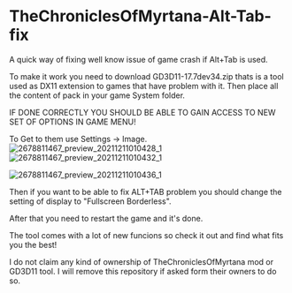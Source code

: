 # TheChroniclesOfMyrtana-Alt-Tab-fix
A quick way of fixing well know issue of game crash if Alt+Tab is used.

To make it work you need to download GD3D11-17.7dev34.zip thats is a tool used as DX11 extension to games that have problem with it.
Then place all the content of pack in your game System folder.

IF DONE CORRECTLY YOU SHOULD BE ABLE TO GAIN ACCESS TO NEW SET OF OPTIONS IN GAME MENU!


To Get to them use Settings -> Image.
![2678811467_preview_20211211010428_1](https://user-images.githubusercontent.com/100945809/173389098-72065456-46ce-42ee-b86a-0e1b9d0fb2e7.jpg)
![2678811467_preview_20211211010432_1](https://user-images.githubusercontent.com/100945809/173389165-e8070180-8e43-43fd-90ab-521f2c92176a.jpg)


![2678811467_preview_20211211010436_1](https://user-images.githubusercontent.com/100945809/173387003-11d7b5e9-b4d0-4a39-ba20-5305ff0cb988.jpg)

Then if you want to be able to fix ALT+TAB problem you should change the setting of display to "Fullscreen Borderless".

After that you need to restart the game and it's done.

The tool comes with a lot of new funcions so check it out and find what fits you the best!


I do not claim any kind of ownership of TheChroniclesOfMyrtana mod or GD3D11 tool. I will remove this repository if asked form their owners to do so.
